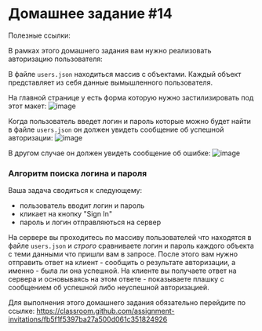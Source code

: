 # Домашнее задание #14

Полезные ссылки:  


В рамках этого домашнего задания вам нужно реализовать авторизацию пользователя:  

В файле `users.json` находиться массив с объектами. Каждый объект представляет из себя данные вымышленного пользователя. 

На главной странице у есть форма которую нужно застилизировать под этот макет:
![image](https://cloud.githubusercontent.com/assets/25591824/24581984/97046ac6-172e-11e7-8268-d57d5ee1a377.png)

Когда пользователь введет логин и пароль которые можно будет найти в файле `users.json` он должен увидеть сообщение об успешной авторизации:
![image](https://cloud.githubusercontent.com/assets/25591824/24581997/c0ad8f6a-172e-11e7-9f84-cafceefc75b9.png)

В другом случае он должен увидеть сообщение об ошибке:
![image](https://cloud.githubusercontent.com/assets/25591824/24581999/d9dfe7a8-172e-11e7-8762-fbcdc8e7400e.png)

### Алгоритм поиска логина и пароля
Ваша задача сводиться к следующему:
 - пользователь вводит логин и пароль
 - кликает на кнопку "Sign In" 
 - пароль и логин отправляються на сервер
 
На сервере вы проходитесь по массиву пользователей что находятся в файле `users.json` и _строго_ сравниваете логин и пароль каждого объекта с теми данными что пришли вам в запросе. После этого вам нужно отправить ответ на клиент - сообщить о результате авторизации, а именно - была ли она успешной. На клиенте вы получаете ответ на сервера и основываясь на этом ответе - показываете плашку с сообщением об успешной либо неуспешной авторизацией.

Для выполнения этого домашнего задания обязательно перейдите по ссылке: https://classroom.github.com/assignment-invitations/fb5f1f5397ba27a500d061c351824926